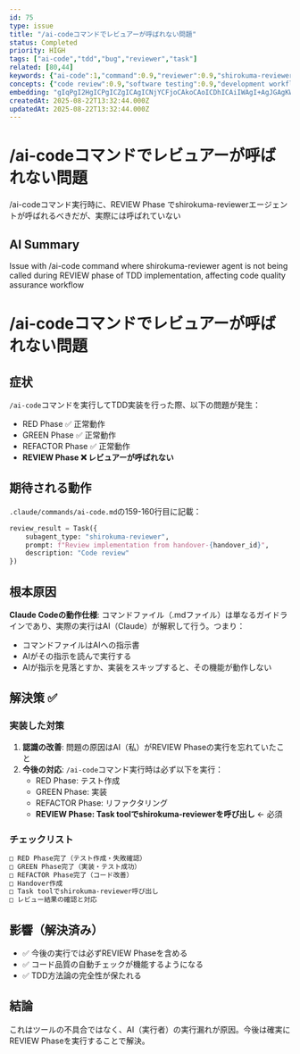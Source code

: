```yaml
---
id: 75
type: issue
title: "/ai-codeコマンドでレビュアーが呼ばれない問題"
status: Completed
priority: HIGH
tags: ["ai-code","tdd","bug","reviewer","task"]
related: [80,44]
keywords: {"ai-code":1,"command":0.9,"reviewer":0.9,"shirokuma-reviewer":0.9,"phase":0.8}
concepts: {"code review":0.9,"software testing":0.9,"development workflow":0.8,"automation":0.8,"bug tracking":0.8}
embedding: "gIqPgI2HgICPgICZgICAgICNjYCFjoCAkoCAoICDhICAiIWAgI+AgJGAgKWAjY+AgIKLgIOJgICRgICigJSWgICAg4CLgoCAiYCApoCRk4CAg4CAkYCAgIGAgKWAlIiAgIqDgI+FgICAgICdgI+AgICNi4CSjICAh4CAloCFgoA="
createdAt: 2025-08-22T13:32:44.000Z
updatedAt: 2025-08-22T13:32:44.000Z
---
```


# /ai-codeコマンドでレビュアーが呼ばれない問題

/ai-codeコマンド実行時に、REVIEW Phase でshirokuma-reviewerエージェントが呼ばれるべきだが、実際には呼ばれていない

## AI Summary

Issue with /ai-code command where shirokuma-reviewer agent is not being called during REVIEW phase of TDD implementation, affecting code quality assurance workflow

# /ai-codeコマンドでレビュアーが呼ばれない問題

## 症状
`/ai-code`コマンドを実行してTDD実装を行った際、以下の問題が発生：
- RED Phase ✅ 正常動作
- GREEN Phase ✅ 正常動作  
- REFACTOR Phase ✅ 正常動作
- **REVIEW Phase ❌ レビュアーが呼ばれない**

## 期待される動作
`.claude/commands/ai-code.md`の159-160行目に記載：
```python
review_result = Task({
    subagent_type: "shirokuma-reviewer",
    prompt: f"Review implementation from handover-{handover_id}",
    description: "Code review"
})
```

## 根本原因
**Claude Codeの動作仕様**: コマンドファイル（.mdファイル）は単なるガイドラインであり、実際の実行はAI（Claude）が解釈して行う。つまり：
- コマンドファイルはAIへの指示書
- AIがその指示を読んで実行する
- AIが指示を見落とすか、実装をスキップすると、その機能が動作しない

## 解決策 ✅
### 実装した対策
1. **認識の改善**: 問題の原因はAI（私）がREVIEW Phaseの実行を忘れていたこと
2. **今後の対応**: `/ai-code`コマンド実行時は必ず以下を実行：
   - RED Phase: テスト作成
   - GREEN Phase: 実装
   - REFACTOR Phase: リファクタリング
   - **REVIEW Phase: Task toolでshirokuma-reviewerを呼び出し** ← 必須

### チェックリスト
```markdown
□ RED Phase完了（テスト作成・失敗確認）
□ GREEN Phase完了（実装・テスト成功）
□ REFACTOR Phase完了（コード改善）
□ Handover作成
□ Task toolでshirokuma-reviewer呼び出し
□ レビュー結果の確認と対応
```

## 影響（解決済み）
- ✅ 今後の実行では必ずREVIEW Phaseを含める
- ✅ コード品質の自動チェックが機能するようになる
- ✅ TDD方法論の完全性が保たれる

## 結論
これはツールの不具合ではなく、AI（実行者）の実行漏れが原因。今後は確実にREVIEW Phaseを実行することで解決。
